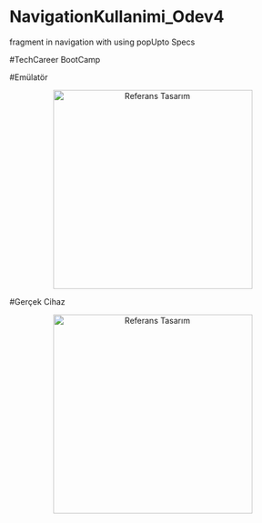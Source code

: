 # NavigationKullanimi_Odev4
fragment in navigation with using popUpto Specs

#TechCareer BootCamp


#Emülatör
<p align="center">
  <img src="https://i.imgur.com/aM0ovXg.png" width="350"  title="Referans Tasarım">
</p>

#Gerçek Cihaz
<p align="center">
  <img src="https://i.imgur.com/nZyYOzl.png" width="350"  title="Referans Tasarım">
</p>

